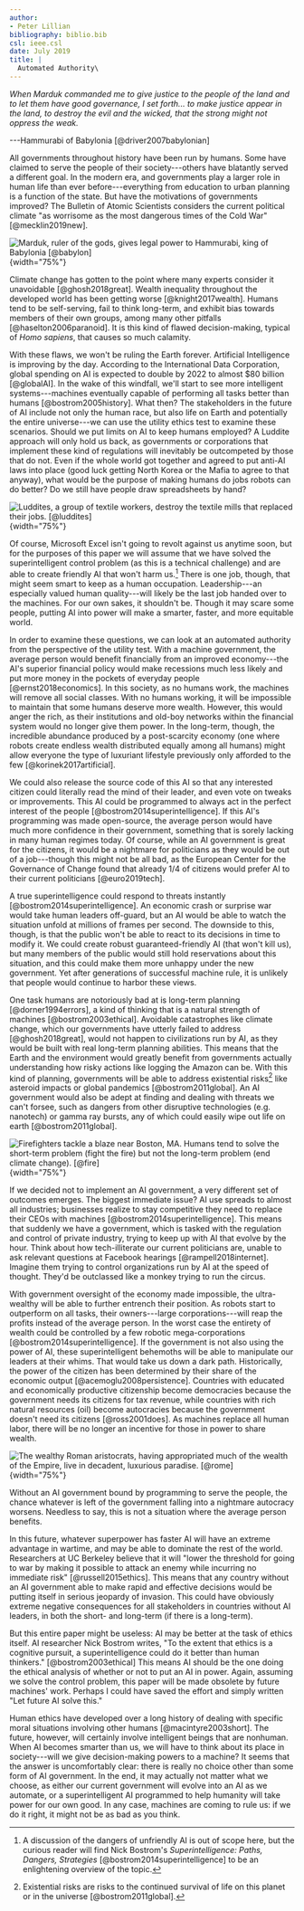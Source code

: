 ```yaml
---
author:
- Peter Lillian
bibliography: biblio.bib
csl: ieee.csl
date: July 2019
title: |
  Automated Authority\
---
```


*When Marduk commanded me to give justice to the people of the land and
to let them have good governance, I set forth\... to make justice appear
in the land, to destroy the evil and the wicked, that the strong might
not oppress the weak.*

---Hammurabi of Babylonia [@driver2007babylonian]

All governments throughout history have been run by humans. Some have
claimed to serve the people of their society---others have blatantly
served a different goal. In the modern era, and governments play a
larger role in human life than ever before---everything from education
to urban planning is a function of the state. But have the motivations
of governments improved? The Bulletin of Atomic Scientists considers the
current political climate \"as worrisome as the most dangerous times of
the Cold War\" [@mecklin2019new].

![ *Marduk, ruler of the gods, gives legal power to Hammurabi, king of
Babylonia* [@babylon]](babylon.jpg){width="75%"}

Climate change has gotten to the point where many experts consider it
unavoidable [@ghosh2018great]. Wealth inequality throughout the
developed world has been getting worse [@knight2017wealth]. Humans tend
to be self-serving, fail to think long-term, and exhibit bias towards
members of their own groups, among many other pitfalls
[@haselton2006paranoid]. It is this kind of flawed decision-making,
typical of *Homo sapiens*, that causes so much calamity.

With these flaws, we won't be ruling the Earth forever. Artificial
Intelligence is improving by the day. According to the International
Data Corporation, global spending on AI is expected to double by 2022 to
almost \$80 billion [@globalAI]. In the wake of this windfall, we'll
start to see more intelligent systems---machines eventually capable of
performing all tasks better than humans [@bostrom2005history]. What
then? The stakeholders in the future of AI include not only the human
race, but also life on Earth and potentially the entire universe---we
can use the utility ethics test to examine these scenarios. Should we
put limits on AI to keep humans employed? A Luddite approach will only
hold us back, as governments or corporations that implement these kind
of regulations will inevitably be outcompeted by those that do not. Even
if the whole world got together and agreed to put anti-AI laws into
place (good luck getting North Korea or the Mafia to agree to that
anyway), what would be the purpose of making humans do jobs robots can
do better? Do we still have people draw spreadsheets by hand?

![ *Luddites, a group of textile workers, destroy the textile mills that
replaced their jobs.* [@luddites]](luddites.jpg){width="75%"}

Of course, Microsoft Excel isn't going to revolt against us anytime
soon, but for the purposes of this paper we will assume that we have
solved the superintelligent control problem (as this is a technical
challenge) and are able to create friendly AI that won't harm us.[^1]
There is one job, though, that might seem smart to keep as a human
occupation. Leadership---an especially valued human quality---will
likely be the last job handed over to the machines. For our own sakes,
it shouldn't be. Though it may scare some people, putting AI into power
will make a smarter, faster, and more equitable world.

In order to examine these questions, we can look at an automated
authority from the perspective of the utility test. With a machine
government, the average person would benefit financially from an
improved economy---the AI's superior financial policy would make
recessions much less likely and put more money in the pockets of
everyday people [@ernst2018economics]. In this society, as no humans
work, the machines will remove all social classes. With no humans
working, it will be impossible to maintain that some humans deserve more
wealth. However, this would anger the rich, as their institutions and
old-boy networks within the financial system would no longer give them
power. In the long-term, though, the incredible abundance produced by a
post-scarcity economy (one where robots create endless wealth
distributed equally among all humans) might allow everyone the type of
luxuriant lifestyle previously only afforded to the few
[@korinek2017artificial].

We could also release the source code of this AI so that any interested
citizen could literally read the mind of their leader, and even vote on
tweaks or improvements. This AI could be programmed to always act in the
perfect interest of the people [@bostrom2014superintelligence]. If this
AI's programming was made open-source, the average person would have
much more confidence in their government, something that is sorely
lacking in many human regimes today. Of course, while an AI government
is great for the citizens, it would be a nightmare for politicians as
they would be out of a job---though this might not be all bad, as the
European Center for the Governance of Change found that already 1/4 of
citizens would prefer AI to their current politicians [@euro2019tech].

A true superintelligence could respond to threats instantly
[@bostrom2014superintelligence]. An economic crash or surprise war would
take human leaders off-guard, but an AI would be able to watch the
situation unfold at millions of frames per second. The downside to this,
though, is that the public won't be able to react to its decisions in
time to modify it. We could create robust guaranteed-friendly AI (that
won't kill us), but many members of the public would still hold
reservations about this situation, and this could make them more unhappy
under the new government. Yet after generations of successful machine
rule, it is unlikely that people would continue to harbor these views.

One task humans are notoriously bad at is long-term planning
[@dorner1994errors], a kind of thinking that is a natural strength of
machines [@bostrom2003ethical]. Avoidable catastrophes like climate
change, which our governments have utterly failed to address
[@ghosh2018great], would not happen to civilizations run by AI, as they
would be built with real long-term planning abilities. This means that
the Earth and the environment would greatly benefit from governments
actually understanding how risky actions like logging the Amazon can be.
With this kind of planning, governments will be able to address
existential risks[^2] like asteroid impacts or global pandemics
[@bostrom2011global]. An AI government would also be adept at finding
and dealing with threats we can't forsee, such as dangers from other
disruptive technologies (e.g. nanotech) or gamma ray bursts, any of
which could easily wipe out life on earth [@bostrom2011global].

![ *Firefighters tackle a blaze near Boston, MA. Humans tend to solve
the short-term problem (fight the fire) but not the long-term problem
(end climate change).* [@fire]](fire.jpg){width="75%"}

If we decided not to implement an AI government, a very different set of
outcomes emerges. The biggest immediate issue? AI use spreads to almost
all industries; businesses realize to stay competitive they need to
replace their CEOs with machines [@bostrom2014superintelligence]. This
means that suddenly we have a government, which is tasked with the
regulation and control of private industry, trying to keep up with AI
that evolve by the hour. Think about how tech-illiterate our current
politicians are, unable to ask relevant questions at Facebook hearings
[@rampell2018internet]. Imagine them trying to control organizations run
by AI at the speed of thought. They'd be outclassed like a monkey trying
to run the circus.

With government oversight of the economy made impossible, the
ultra-wealthy will be able to further entrench their position. As robots
start to outperform on all tasks, their owners---large
corporations---will reap the profits instead of the average person. In
the worst case the entirety of wealth could be controlled by a few
robotic mega-corporations [@bostrom2014superintelligence]. If the
government is not also using the power of AI, these superintelligent
behemoths will be able to manipulate our leaders at their whims. That
would take us down a dark path. Historically, the power of the citizen
has been determined by their share of the economic output
[@acemoglu2008persistence]. Countries with educated and economically
productive citizenship become democracies because the government needs
its citizens for tax revenue, while countries with rich natural
resources (oil) become autocracies because the government doesn't need
its citizens [@ross2001does]. As machines replace all human labor, there
will be no longer an incentive for those in power to share wealth.

![ *The wealthy Roman aristocrats, having appropriated much of the
wealth of the Empire, live in decadent, luxurious paradise.*
[@rome]](rome.jpg){width="75%"}

Without an AI government bound by programming to serve the people, the
chance whatever is left of the government falling into a nightmare
autocracy worsens. Needless to say, this is not a situation where the
average person benefits.

In this future, whatever superpower has faster AI will have an extreme
advantage in wartime, and may be able to dominate the rest of the world.
Researchers at UC Berkeley believe that it will \"lower the threshold
for going to war by making it possible to attack an enemy while
incurring no immediate risk\" [@russell2015ethics]. This means that any
country without an AI government able to make rapid and effective
decisions would be putting itself in serious jeopardy of invasion. This
could have obviously extreme negative consequences for all stakeholders
in countries without AI leaders, in both the short- and long-term (if
there is a long-term).

But this entire paper might be useless: AI may be better at the task of
ethics itself. AI researcher Nick Bostrom writes, \"To the extent that
ethics is a cognitive pursuit, a superintelligence could do it better
than human thinkers.\" [@bostrom2003ethical] This means AI should be the
one doing the ethical analysis of whether or not to put an AI in power.
Again, assuming we solve the control problem, this paper will be made
obsolete by future machines' work. Perhaps I could have saved the effort
and simply written \"Let future AI solve this.\"

Human ethics have developed over a long history of dealing with specific
moral situations involving other humans [@macintyre2003short]. The
future, however, will certainly involve intelligent beings that are
nonhuman. When AI becomes smarter than us, we will have to think about
its place in society---will we give decision-making powers to a machine?
It seems that the answer is uncomfortably clear: there is really no
choice other than some form of AI government. In the end, it may
actually not matter what we choose, as either our current government
will evolve into an AI as we automate, or a superintelligent AI
programmed to help humanity will take power for our own good. In any
case, machines are coming to rule us: if we do it right, it might not be
as bad as you think.

[^1]: A discussion of the dangers of unfriendly AI is out of scope here,
    but the curious reader will find Nick Bostrom's *Superintelligence:
    Paths, Dangers, Strategies* [@bostrom2014superintelligence] to be an
    enlightening overview of the topic.

[^2]: Existential risks are risks to the continued survival of life on
    this planet or in the universe [@bostrom2011global].
